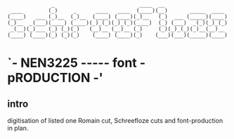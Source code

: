 <!-- language: lang-none -->

                  _                           ____  __                    
     ____        (_)     _      ____   ____  (____)(__)       _____  ____    
    (____)   ___ (_)__  (_)__  (____) (____)(_)__   (_)  ___ (_____)(____)
    (_)__  _(___)(____) (____)(_)_(_)(_)_(_)(____)  (_) (___)  _(_)(_)_(_)
     _(__)(_)___ (_) (_)(_)   (__)__ (__)__ (_)     (_)(_)_(_)(_)__(__)__ 
    (____) (____)(_) (_)(_)    (____) (____)(_)    (___)(___)(_____)(____)

# `- NEN3225 ----- font - pRODUCTION -'




## intro
digitisation of listed one Romain cut, Schreefloze cuts and font-production in plan.